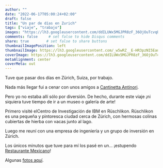 ```yaml
---
author: ""
date: "2022-06-17T05:00:24+02:00"
draft: false
title: "Un par de días en Zurich"
tags: ["viaje", "trabajo"]
images: "https://lh3.googleusercontent.com/ddILUWx5MGJPR8zF_36OjOuTcvqEkPjzhNsgDv6pzwOR5-uwiCQ6K9v9X7k0nn7llqoRZXpyKy4kXWiVlWCldoMVBpTBbAxLDkO_E5RtNurYDEvk1AqnEwiW1_a068iYW9U7P15evCs=w2400"
comments: false     # set false to hide Disqus comments
share: true        # set false to share buttons
thumbnailImagePosition: left
thumbnailImage: https://lh3.googleusercontent.com/_w5wRZ__E-HR3pzNI5EanXS7UlpsiPjB0KBJ3k-LyFBISb6rxMopejSGM6URgViL6edEChDmwvDHhVNyL5InZla3zeB920KQY4Rd1Vx7ZDXZaCHCqkZfce8xA9Pu42iTMxihve6bnS8=w2400
coverImage: https://lh3.googleusercontent.com/ddILUWx5MGJPR8zF_36OjOuTcvqEkPjzhNsgDv6pzwOR5-uwiCQ6K9v9X7k0nn7llqoRZXpyKy4kXWiVlWCldoMVBpTBbAxLDkO_E5RtNurYDEvk1AqnEwiW1_a068iYW9U7P15evCs=w2400
metaAlignment: center
coverMeta: out
---
```


Tuve que pasar dos días en Zürich, Suiza, por trabajo.

<!--more-->

Nada más llegar fui a cenar con unos amigos a [Cantinetta Antinori](https://www.bindella.ch/gastronomie/cantinetta-antinori).

Pero yo no estaba allí sólo por diversión. De hecho, durante este viaje ¡ni siquiera tuve tiempo de ir a un museo o galería de arte!

Primero visité elCentro de Investigación de IBM en Rüschlikon. Rüschlikon es una pequeña y pintoresca ciudad cerca de Zúrich, con hermosas colinas cubiertas de hierba con vacas junto al lago.

Luego me reuní con una empresa de ingeniería y un grupo de inversión en Zúrich.

Los únicos minutos que tuve para mí los pasé en un... ¡estupendo [Restaurante Mexicano](https://www.lataqueria.ch/)!

Algunas [fotos aquí](https://photos.app.goo.gl/PcjHyvaY2po3G1vv5).